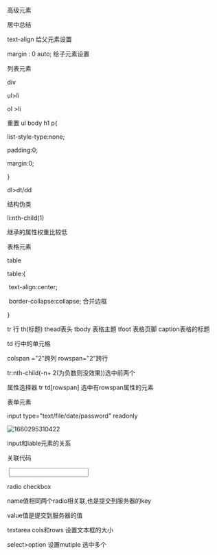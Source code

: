 高级元素

居中总结

text-align 给父元素设置

margin : 0 auto; 给子元素设置

列表元素

div

ul>li

ol >li

重置 ul body h1 p{

list-style-type:none;

padding:0;

margin:0;

}

dl>dt/dd

结构伪类

li:nth-child(1)

继承的属性权重比较低



表格元素

table

table:{

​	text-align:center;

​	border-collapse:collapse; 合并边框

}

tr  行 th(标题) thead表头   tbody 表格主题  tfoot 表格页脚 caption表格的标题

td 行中的单元格

colspan ="2"跨列  rowspan="2"跨行

tr:nth-child(-n+ 2(为负数则没效果))选中前两个

属性选择器  tr td[rowspan]  选中有rowspan属性的元素



表单元素

input type="text/file/date/password" readonly

![1660295310422](C:\Users\Administrator\AppData\Roaming\Typora\typora-user-images\1660295310422.png)





input和lable元素的关系

关联代码

<lable for="username">

​	<input id="username" type="text">

</lable>

radio checkbox

name值相同两个radio相关联,也是提交到服务器的key

value值是提交到服务器的值

textarea cols和rows 设置文本框的大小



select>option 设置mutiple 选中多个

